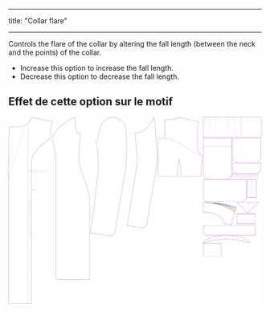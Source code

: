 - - -
title: "Collar flare"
- - -

Controls the flare of the collar by altering the fall length (between the neck and the points) of the collar.

- Increase this option to increase the fall length.
- Decrease this option to decrease the fall length.

## Effet de cette option sur le motif

![Cette image montre l'effet de cette option en superposant plusieurs variantes qui ont une valeur différente pour cette option](carlita_collarflare_sample.svg "Effet de cette option sur le modèle")
